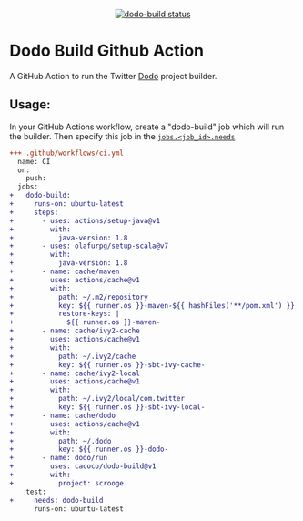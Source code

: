 <p align="center">
  <a href="https://github.com/cacoco/dodo-build/actions"><img alt="dodo-build status" src="https://github.com/cacoco/dodo-build/workflows/build-test/badge.svg"></a>
</p>

# Dodo Build Github Action

A GitHub Action to run the Twitter [Dodo](https://github.com/twitter/dodo) project builder.

## Usage:

In your GitHub Actions workflow, create a "dodo-build" job which will run the builder.
Then specify this job in the [`jobs.<job_id>.needs`](https://help.github.com/en/actions/reference/workflow-syntax-for-github-actions#jobsjob_idneeds)

```diff
+++ .github/workflows/ci.yml
  name: CI
  on:
    push:
  jobs:
+   dodo-build:
+     runs-on: ubuntu-latest
+     steps:
+       - uses: actions/setup-java@v1
+         with:
+           java-version: 1.8
+       - uses: olafurpg/setup-scala@v7
+         with:
+           java-version: 1.8
+       - name: cache/maven
+         uses: actions/cache@v1
+         with:
+           path: ~/.m2/repository
+           key: ${{ runner.os }}-maven-${{ hashFiles('**/pom.xml') }}
+           restore-keys: |
+             ${{ runner.os }}-maven-
+       - name: cache/ivy2-cache
+         uses: actions/cache@v1
+         with:
+           path: ~/.ivy2/cache
+           key: ${{ runner.os }}-sbt-ivy-cache-
+       - name: cache/ivy2-local
+         uses: actions/cache@v1
+         with:
+           path: ~/.ivy2/local/com.twitter
+           key: ${{ runner.os }}-sbt-ivy-local-
+       - name: cache/dodo
+         uses: actions/cache@v1
+         with:
+           path: ~/.dodo
+           key: ${{ runner.os }}-dodo-
+       - name: dodo/run
+         uses: cacoco/dodo-build@v1
+         with:
+           project: scrooge
    test:
+     needs: dodo-build
      runs-on: ubuntu-latest
```
